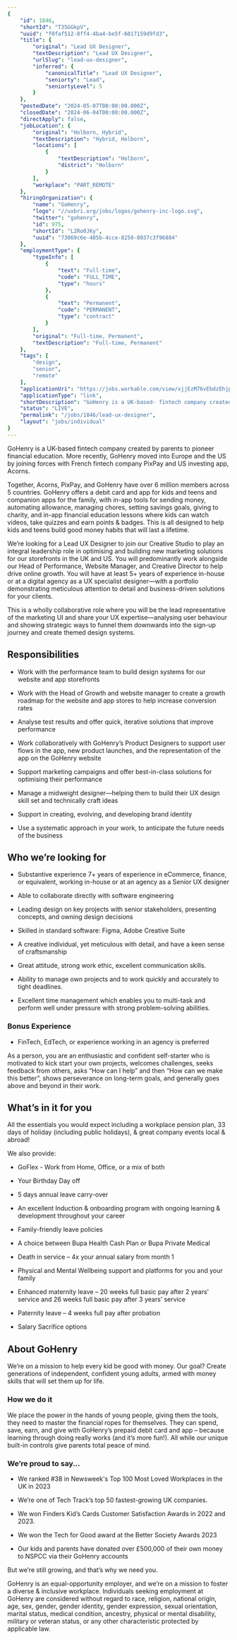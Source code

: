 ```yaml
---
{
	"id": 1846,
	"shortId": "T35GGkpV",
	"uuid": "f0faf512-8ff4-4ba4-be5f-6017159d9fd3",
	"title": {
		"original": "Lead UX Designer",
		"textDescription": "Lead UX Designer",
		"urlSlug": "lead-ux-designer",
		"inferred": {
			"canonicalTitle": "Lead UX Designer",
			"seniorty": "Lead",
			"seniortyLevel": 5
		}
	},
	"postedDate": "2024-05-07T00:00:00.000Z",
	"closedDate": "2024-06-04T00:00:00.000Z",
	"directApply": false,
	"jobLocation": {
		"original": "Holborn, Hybrid",
		"textDescription": "Hybrid, Holborn",
		"locations": [
			{
				"textDescription": "Holborn",
				"district": "Holborn"
			}
		],
		"workplace": "PART_REMOTE"
	},
	"hiringOrganization": {
		"name": "GoHenry",
		"logo": "//uxbri.org/jobs/logos/gohenry-inc-logo.svg",
		"twitter": "gohenry",
		"id": 975,
		"shortId": "L2Ro0JKy",
		"uuid": "73069c6e-485b-4cce-8250-8037c3f96884"
	},
	"employmentType": {
		"typeInfo": [
			{
				"text": "Full-time",
				"code": "FULL_TIME",
				"type": "hours"
			},
			{
				"text": "Permanent",
				"code": "PERMANENT",
				"type": "contract"
			}
		],
		"original": "Full-time, Permanent",
		"textDescription": "Full-time, Permanent"
	},
	"tags": [
		"design",
		"senior",
		"remote"
	],
	"applicationUri": "https://jobs.workable.com/view/xjjEzM76vEbdzEhjpjKzc7/hybrid-lead-ux-designer-in-holborn-at-gohenry",
	"applicationType": "link",
	"shortDescription": "GoHenry is a UK-based- fintech company created by parents to pioneer financial education. More recently, GoHenry moved into Europe and the US by joining forces with French fintech company PixPay and",
	"status": "LIVE",
	"permalink": "/jobs/1846/lead-ux-designer",
	"layout": "jobs/individual"
}
---
```

<p>GoHenry is a UK-based fintech company created by parents to pioneer financial education. More recently, GoHenry moved into Europe and the US by joining forces with French fintech company PixPay and US investing app, Acorns.&nbsp;</p><p>Together, Acorns, PixPay, and GoHenry have over 6 million members across 5 countries. GoHenry offers a debit card and app for kids and teens and companion apps for the family, with in-app tools for sending money, automating allowance, managing chores, setting savings goals, giving to charity, and in-app financial education lessons where kids can watch videos, take quizzes and earn points &amp; badges. This is all designed to help kids and teens build good money habits that will last a lifetime.</p><p>We’re looking for a Lead UX Designer to join our Creative Studio to play an integral leadership role in optimising and building new marketing solutions for our storefronts in the UK and US. You will predominantly work alongside our Head of Performance, Website Manager, and Creative Director to help drive online growth. You will have at least 5+ years of experience in-house or at a digital agency as a UX specialist designer—with a portfolio demonstrating meticulous attention to detail and business-driven solutions for your clients.</p><p>This is a wholly collaborative role where you will be the lead representative of the marketing UI and share your UX expertise—analysing user behaviour and showing strategic ways to funnel them downwards into the sign-up journey and create themed design systems.&nbsp;</p><h2>Responsibilities</h2><ul><li><p>Work with the performance team to build design systems for our website and app storefronts</p></li><li><p>Work with the Head of Growth and website manager to create a growth roadmap for the website and app stores to help increase conversion rates</p></li><li><p>Analyse test results and offer quick, iterative solutions that improve performance&nbsp;</p></li><li><p>Work collaboratively with GoHenry’s Product Designers to support user flows in the app, new product launches, and the representation of the app on the GoHenry website&nbsp;</p></li><li><p>Support marketing campaigns and offer best-in-class solutions for optimising their performance&nbsp;</p></li><li><p>Manage a midweight designer—helping them to build their UX design skill set and technically craft ideas</p></li><li><p>Support in creating, evolving, and developing brand identity</p></li><li><p>Use a systematic approach in your work, to anticipate the future needs of the business</p></li></ul><h2>Who we’re looking for</h2><ul><li><p>Substantive experience 7+ years of experience in eCommerce, finance, or equivalent, working in-house or at an agency as a Senior UX designer</p></li><li><p>Able to collaborate directly with software engineering</p></li><li><p>Leading design on key projects with senior stakeholders, presenting concepts, and owning design decisions</p></li><li><p>Skilled in standard software: Figma, Adobe Creative Suite</p></li><li><p>A creative individual, yet meticulous with detail, and have a keen sense of craftsmanship</p></li><li><p>Great attitude, strong work ethic, excellent communication skills.</p></li><li><p>Ability to manage own projects and to work quickly and accurately to tight deadlines.</p></li><li><p>Excellent time management which enables you to multi-task and perform well under pressure with strong problem-solving abilities.</p></li></ul><h3>Bonus Experience</h3><ul><li><p>FinTech, EdTech, or experience working in an agency is preferred</p></li></ul><p>As a person, you are an enthusiastic and confident self-starter who is motivated to kick start your own projects, welcomes challenges, seeks feedback from others, asks “How can I help” and then “How can we make this better”, shows perseverance on long-term goals, and generally goes above and beyond in their work.&nbsp;</p><h2>What’s in it for you</h2><p>All the essentials you would expect including a workplace pension plan, 33 days of holiday (including public holidays), &amp; great company events local &amp; abroad!&nbsp;</p><p>We also provide:</p><ul><li><p>GoFlex - Work from Home, Office, or a mix of both</p></li><li><p>Your Birthday Day off</p></li><li><p>5 days annual leave carry-over</p></li><li><p>An excellent Induction &amp; onboarding program with ongoing learning &amp; development throughout your career</p></li><li><p>Family-friendly leave policies</p></li><li><p>A choice between Bupa Health Cash Plan or Bupa Private Medical</p></li><li><p>Death in service – 4x your annual salary from month 1</p></li><li><p>Physical and Mental Wellbeing support and platforms for you and your family</p></li><li><p>Enhanced maternity leave – 20 weeks full basic pay after 2 years’ service and 26 weeks full basic pay after 3 years’ service</p></li><li><p>Paternity leave – 4 weeks full pay after probation</p></li><li><p>Salary Sacrifice options</p></li></ul><h2>About GoHenry</h2><p>We’re on a mission to help every kid be good with money. Our goal? Create generations of independent, confident young adults, armed with money skills that will set them up for life.</p><h3>How we do it</h3><p>We place the power in the hands of young people, giving them the tools, they need to master the financial ropes for themselves. They can spend, save, earn, and give with GoHenry’s prepaid debit card and app – because learning through doing really works (and it’s more fun!). All while our unique built-in controls give parents total peace of mind.</p><h3>We’re proud to say...</h3><ul><li><p>We ranked #38 in Newsweek's Top 100 Most Loved Workplaces in the UK in 2023</p></li><li><p>We’re one of Tech Track’s top 50 fastest-growing UK companies.</p></li><li><p>We won Finders Kid’s Cards Customer Satisfaction Awards in 2022 and 2023.</p></li><li><p>We won the Tech for Good award at the Better Society Awards 2023</p></li><li><p>Our kids and parents have donated over £500,000 of their own money to NSPCC via their GoHenry accounts</p></li></ul><p>But we’re still growing, and that’s why we need you.</p><p>GoHenry is an equal-opportunity employer, and we’re on a mission to foster a diverse &amp; inclusive workplace. Individuals seeking employment at GoHenry are considered without regard to race, religion, national origin, age, sex, gender, gender identity, gender expression, sexual orientation, marital status, medical condition, ancestry, physical or mental disability, military or veteran status, or any other characteristic protected by applicable law.</p>
